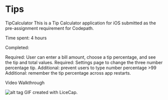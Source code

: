 # Tips

TipCalculator
This is a Tip Calculator application for iOS submitted as the pre-assignment requirement for Codepath.

Time spent: 4 hours

Completed:

 Required: User can enter a bill amount, choose a tip percentage, and see the tip and total values.
 Required: Settings page to change the three number percentage tip.
 Additional: prevent users to type number percentage >99
 Additional: remember the tip percentage across app restarts.
 


Video Walkthrough

![alt tag](https://cloud.githubusercontent.com/assets/8816061/9114931/9de22592-3c86-11e5-883f-67665b692ede.gif)
GIF created with LiceCap.
